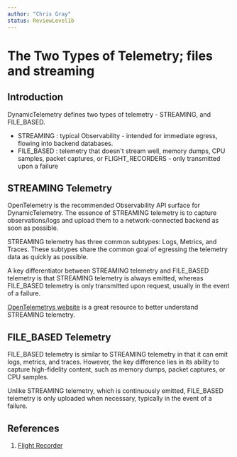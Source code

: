 ```yaml
---
author: "Chris Gray"
status: ReviewLevel1b
---
```


# The Two Types of Telemetry; files and streaming

## Introduction

DynamicTelemetry defines two types of telemetry - STREAMING, and FILE_BASED.

- STREAMING : typical Observability - intended for immediate egress, flowing
  into backend databases.
- FILE_BASED : telemetry that doesn't stream well, memory dumps, CPU samples,
  packet captures, or FLIGHT_RECORDERS - only transmitted upon a failure

## STREAMING Telemetry

OpenTelemetry is the recommended Observability API surface for DynamicTelemetry.
The essence of STREAMING telemetry is to capture observations/logs and upload
them to a network-connected backend as soon as possible.

STREAMING telemetry has three common subtypes: Logs, Metrics, and Traces. These
subtypes share the common goal of egressing the telemetry data as quickly as
possible.

A key differentiator between STREAMING telemetry and FILE_BASED telemetry is
that STREAMING telemetry is always emitted, whereas FILE_BASED telemetry is only
transmitted upon request, usually in the event of a failure.

[OpenTelemetrys website](https://OpenTelemetry.io/) is a great resource to
better understand STREAMING telemetry.

## FILE_BASED Telemetry

FILE_BASED telemetry is similar to STREAMING telemetry in that it can emit logs,
metrics, and traces. However, the key difference lies in its ability to capture
high-fidelity content, such as memory dumps, packet captures, or CPU samples.

Unlike STREAMING telemetry, which is continuously emitted, FILE_BASED telemetry
is only uploaded when necessary, typically in the event of a failure.

## References

1. [Flight Recorder](./PositionPaper.FlightRecorder.document.md)
